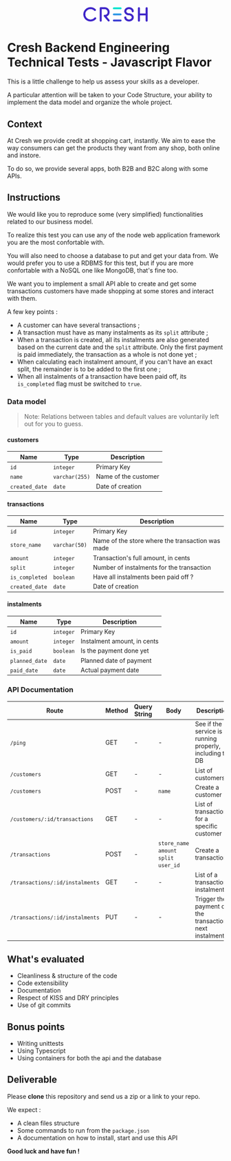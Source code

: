 <p style="text-align: center; margin: 40px auto;"><img src="images/logo.png" width="150px" /></p>

# Cresh Backend Engineering Technical Tests - Javascript Flavor

This is a little challenge to help us assess your skills as a developer.

A particular attention will be taken to your Code Structure, your ability to implement the data model and organize the whole project.

## Context

At Cresh we provide credit at shopping cart, instantly.
We aim to ease the way consumers can get the products they want from any shop, both online and instore.

To do so, we provide several apps, both B2B and B2C along with some APIs.

## Instructions

We would like you to reproduce some (very simplified) functionalities related to our business model.

To realize this test you can use any of the node web application framework you are the most confortable with.

You will also need to choose a database to put and get your data from. We would prefer you to use a RDBMS for this test, but if you are more confortable with a NoSQL one like MongoDB, that's fine too.

We want you to implement a small API able to create and get some transactions customers have made shopping at some stores and interact with them.

A few key points :

- A customer can have several transactions ;
- A transaction must have as many instalments as its `split` attribute ;
- When a transaction is created, all its instalments are also generated based on the current date and the `split` attribute. Only the first payment is paid immediately, the transaction as a whole is not done yet ;
- When calculating each instalment amount, if you can't have an exact split, the remainder is to be added to the first one ;
- When all instalments of a transaction have been paid off, its `is_completed` flag must be switched to `true`.


### Data model

> Note: Relations between tables and default values are voluntarily left out for you to guess.

#### customers

Name | Type | Description
-|-|-
`id` | `integer` | Primary Key
`name` | `varchar(255)` | Name of the customer
`created_date` | `date` | Date of creation

#### transactions

Name | Type | Description
-|-|-
`id` | `integer` | Primary Key
`store_name` | `varchar(50)` | Name of the store where the transaction was made
`amount` | `integer` | Transaction's full amount, in cents
`split` | `integer` | Number of instalments for the transaction
`is_completed` | `boolean` | Have all instalments been paid off ?
`created_date` | `date` | Date of creation

#### instalments

Name | Type | Description
-|-|-
`id` | `integer` | Primary Key
`amount` | `integer` | Instalment amount, in cents
`is_paid` | `boolean` | Is the payment done yet
`planned_date` | `date` | Planned date of payment
`paid_date` | `date` | Actual payment date

### API Documentation

Route | Method | Query String | Body | Description
-|-|-|-|-
`/ping` | GET | - | - | See if the service is running properly, including the DB
`/customers` | GET | - | - | List of customers
`/customers` | POST | - | `name` | Create a customer
`/customers/:id/transactions` | GET | - | - | List of transactions for a specific customer
`/transactions` | POST | - | `store_name`<br />`amount`<br />`split`<br />`user_id` | Create a transaction
`/transactions/:id/instalments` | GET | - | - | List of a transaction's instalments
`/transactions/:id/instalments` | PUT | - | - | Trigger the payment of the transaction's next instalment


## What's evaluated

- Cleanliness & structure of the code
- Code extensibility
- Documentation
- Respect of KISS and DRY principles
- Use of git commits

## Bonus points

- Writing unittests
- Using Typescript
- Using containers for both the api and the database

## Deliverable

Please **clone** this repository and send us a zip or a link to your repo.

We expect :

- A clean files structure
- Some commands to run from the `package.json`
- A documentation on how to install, start and use this API



**Good luck and have fun !**
